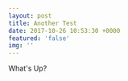 ```yaml
---
layout: post
title: Another Test
date: 2017-10-26 10:53:30 +0000
featured: 'false'
img: ''
---
```



What's Up?